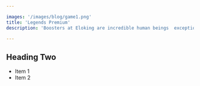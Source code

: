 ```yaml
---

images: '/images/blog/game1.png'
title: 'Legends Premium'
description: 'Boosters at Eloking are incredible human beings  exceptional skills in League of Legends, ChallengerBoosters at Eloking are incredible human beings - exceptional skills in League of Legends, Challenger ranks, friendly and professional. You won’t find a better mix of characteristics anywhere else.'

---
```


## Heading Two

* Item 1
* Item 2
 